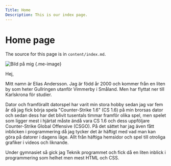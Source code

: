```yaml
---
Title: Home
Description: This is our index page.
---
```


Home page
==========================

The source for this page is in `content/index.md`.

![Bild på mig](image/jag.jpg) {.me-image}

Hej,

Mitt namn är Elias Andersson. Jag är född år 2000 och kommer från en liten by som heter Gullringen utanför Vimmerby i Småland. Men har flyttat ner till Karlskrona för studier.

Dator och framförallt datorspel har varit min stora hobby sedan jag var fem år då jag fick börja spela "Counter-Strike 1.6" (CS 1.6) på min brorsas dator och sedan dess har det blivit tusentals timmar framför olika spel, men spelet som ligger mest i hjärtat måste ändå vara CS 1.6 och dess uppföljare Counter-Strike Global Offensive (CSGO). På det sättet har jag även fått inblicken i programmering då jag tycker det är häftigt med vad man kan göra på datorer i dagens läge. Allt från häftiga hemsidor och spel till otroliga grafiker i videos och liknande.

Under gymnasiet så gick jag Teknik programmet och fick då en liten inblick i programmering som helhet men mest HTML och CSS.
